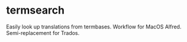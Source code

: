 # termsearch
Easily look up translations from termbases. Workflow for MacOS Alfred. Semi-replacement for Trados.
